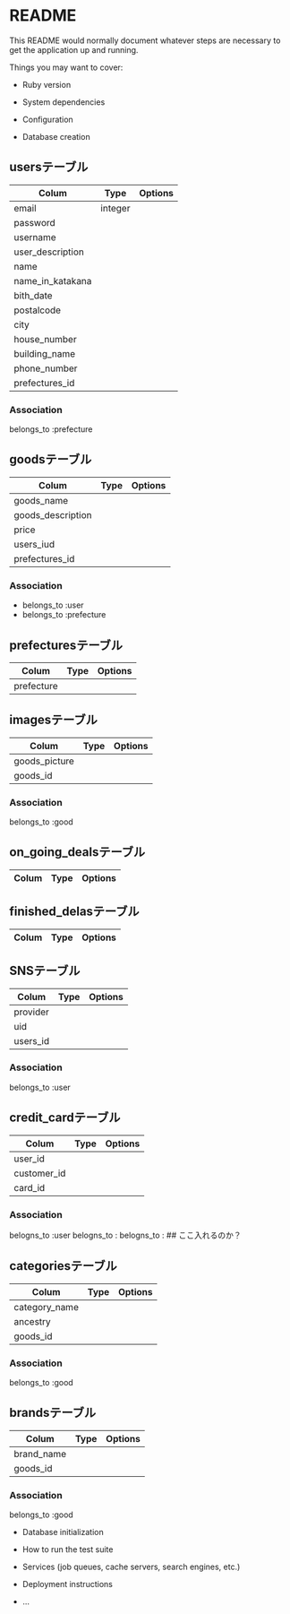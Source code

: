 # README

This README would normally document whatever steps are necessary to get the
application up and running.

Things you may want to cover:

* Ruby version

* System dependencies

* Configuration

* Database creation
## usersテーブル
|Colum|Type|Options|
|-----|----|------|
|email|integer|
|password|
|username|
|user_description|
|name|
|name_in_katakana|
|bith_date|
|postalcode|
|city|
|house_number|
|building_name|
|phone_number|
|prefectures_id|

### Association
belongs_to :prefecture
 
## goodsテーブル
|Colum|Type|Options|
|-----|----|------|
|goods_name|
|goods_description|
|price|
|users_iud|
|prefectures_id|
### Association
- belongs_to :user 
- belongs_to :prefecture 

## prefecturesテーブル
|Colum|Type|Options|
|-----|----|------|
|prefecture|

## imagesテーブル
|Colum|Type|Options|
|-----|----|------|
|goods_picture|
|goods_id|

### Association
belongs_to :good

## on_going_dealsテーブル
|Colum|Type|Options|
|-----|----|------|

## finished_delasテーブル
|Colum|Type|Options|
|-----|----|------|

## SNSテーブル
|Colum|Type|Options|
|-----|----|------|
|provider|
|uid|
|users_id|

### Association
belongs_to :user

## credit_cardテーブル
|Colum|Type|Options|
|-----|----|------|
|user_id|
|customer_id|
|card_id|

### Association
belogns_to :user
belogns_to :
belogns_to :  ## ここ入れるのか？


## categoriesテーブル
|Colum|Type|Options|
|-----|----|------|
|category_name|
|ancestry|
|goods_id|

### Association
belongs_to :good

## brandsテーブル
|Colum|Type|Options|
|-----|----|------|
|brand_name|
|goods_id|

### Association
belongs_to :good






* Database initialization

* How to run the test suite

* Services (job queues, cache servers, search engines, etc.)

* Deployment instructions

* ...